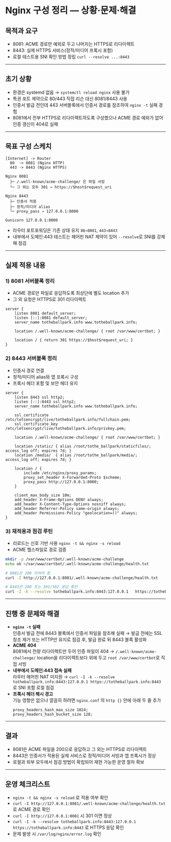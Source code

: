 # Nginx 구성 정리 — 상황·문제·해결

## 목적과 요구
- 8081: ACME 경로만 예외로 두고 나머지는 HTTPS로 리다이렉트
- 8443: 실제 HTTPS 서비스(정적/미디어 프록시 포함)
- 로컬 테스트용 SNI 확인 방법 정립 `curl --resolve ...:8443`

---

## 초기 상황
- 환경은 systemd 없음 → `systemctl reload nginx` 사용 불가
- 특권 포트 제약으로 80/443 직접 리슨 대신 8081/8443 사용
- 인증서 발급 전인데 443 서버블록에서 인증서 경로를 참조하여 `nginx -t` 실패 경험
- 8081에서 전부 HTTPS로 리다이렉트하도록 구성했으나 ACME 경로 예외가 없어 인증 갱신이 404로 실패

---

## 목표 구성 스케치
```
[Internet] -> Router
  80  -> 8081 (Nginx HTTP)
  443 -> 8443 (Nginx HTTPS)

Nginx 8081
  ├─ /.well-known/acme-challenge/ 은 파일 서빙
  └─ 그 외는 모두 301 → https://$host$request_uri

Nginx 8443
  ├─ 인증서 적용
  ├─ 정적/미디어 alias
  └─ proxy_pass → 127.0.0.1:8000

Gunicorn 127.0.0.1:8000
```
- 라우터 포트포워딩은 기존 상태 유지 `80→8081`, `443→8443`
- 내부에서 도메인:443 테스트는 헤어핀 NAT 제약이 있어 `--resolve`로 SNI를 강제해 점검

---

## 실제 적용 내용
### 1) 8081 서버블록 정리
- ACME 경로만 파일로 응답하도록 최상단에 별도 location 추가
- 그 외 요청은 HTTPS로 301 리다이렉트
```nginx
server {
    listen 8081 default_server;
    listen [::]:8081 default_server;
    server_name totheballpark.info www.totheballpark.info;

    location /.well-known/acme-challenge/ { root /var/www/certbot; }

    location / { return 301 https://$host$request_uri; }
}
```

### 2) 8443 서버블록 정리
- 인증서 경로 연결
- 정적/미디어 alias와 앱 프록시 구성
- 프록시 헤더 포함 및 보안 헤더 유지
```nginx
server {
    listen 8443 ssl http2;
    listen [::]:8443 ssl http2;
    server_name totheballpark.info www.totheballpark.info;

    ssl_certificate     /etc/letsencrypt/live/totheballpark.info/fullchain.pem;
    ssl_certificate_key /etc/letsencrypt/live/totheballpark.info/privkey.pem;

    location /.well-known/acme-challenge/ { root /var/www/certbot; }

    location /static/ { alias /root/tothe_ballpark/staticfiles/; access_log off; expires 7d; }
    location /media/  { alias /root/tothe_ballpark/media/;       access_log off; expires 7d; }

    location / {
        include /etc/nginx/proxy_params;
        proxy_set_header X-Forwarded-Proto $scheme;
        proxy_pass http://127.0.0.1:8000;
    }

    client_max_body_size 10m;
    add_header X-Frame-Options DENY always;
    add_header X-Content-Type-Options nosniff always;
    add_header Referrer-Policy same-origin always;
    add_header Permissions-Policy "geolocation=()" always;
}
```

### 3) 재적용과 점검 루틴
- 리로드는 신호 기반 사용 `nginx -t && nginx -s reload`
- ACME 헬스파일로 경로 검증
```bash
mkdir -p /var/www/certbot/.well-known/acme-challenge
echo ok >/var/www/certbot/.well-known/acme-challenge/health.txt

# 8081은 200 이어야 함
curl -I http://127.0.0.1:8081/.well-known/acme-challenge/health.txt

# 8443은 200 또는 301/302 응답 확인
curl -I -k --resolve totheballpark.info:8443:127.0.0.1   https://totheballpark.info:8443/.well-known/acme-challenge/health.txt
```

---

## 진행 중 문제와 해결
- **`nginx -t` 실패**  
  인증서 발급 전에 8443 블록에서 인증서 파일을 참조해 실패 → 발급 전에는 SSL 참조 제거 또는 HTTP만 유지로 점검 후, 발급 완료 뒤 8443 블록 활성화
- **ACME 404**  
  8081에서 전량 리다이렉트만 두어 인증 파일이 404 → `/.well-known/acme-challenge/` location을 리다이렉트보다 위에 두고 `root /var/www/certbot`로 직접 서빙
- **내부에서 도메인:443 접속 실패**  
  라우터 헤어핀 NAT 미지원 → `curl -I -k --resolve totheballpark.info:8443:127.0.0.1 https://totheballpark.info:8443` 로 SNI 포함 로컬 점검
- **프록시 헤더 해시 경고**  
  기능 영향은 없으나 깔끔히 하려면 `nginx.conf` 의 `http {}` 안에 아래 두 줄 추가
  ```
  proxy_headers_hash_max_size 1024;
  proxy_headers_hash_bucket_size 128;
  ```

---

## 결과
- 8081은 ACME 파일을 200으로 응답하고 그 외는 HTTPS로 리다이렉트
- 8443은 인증서가 적용된 실제 서비스로 정적/미디어 서빙과 앱 프록시가 정상
- 로컬과 외부 모두에서 점검 방법이 확립되어 재현 가능한 운영 절차 확보

---

## 운영 체크리스트
- `nginx -t && nginx -s reload` 로 적용 여부 확인
- `curl -I http://127.0.0.1:8081/.well-known/acme-challenge/health.txt` 로 ACME 경로 확인
- `curl -I http://127.0.0.1:8081` 시 301 이면 정상
- `curl -I -k --resolve totheballpark.info:8443:127.0.0.1 https://totheballpark.info:8443` 로 HTTPS 응답 확인
- 문제 발생 시 `/var/log/nginx/error.log` 확인